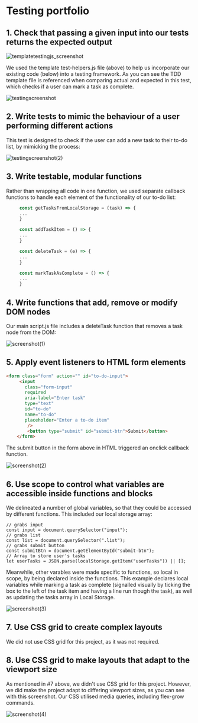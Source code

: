 # Testing portfolio

## 1. Check that passing a given input into our tests returns the expected output

![templatetestingjs_screenshot](https://user-images.githubusercontent.com/52511353/205373746-4c2f5f12-fa2a-4aae-a880-9b998b99ab72.png)

We used the template test-helpers.js file (above) to help us incorporate our existing code (below) into a testing framework. As you can see the TDD template file is referenced when comparing actual and expected in this test, which checks if a user can mark a task as complete.

![testingscreenshot](https://user-images.githubusercontent.com/52511353/205373236-7eb4974c-6f3e-40d6-9945-25355a914377.png)

## 2. Write tests to mimic the behaviour of a user performing different actions

This test is designed to check if the user can add a new task to their to-do list, by mimicking the process:

![testingscreenshot(2)](https://user-images.githubusercontent.com/52511353/205374991-b0340a08-a427-4abf-bd99-73b1b4ecbdea.png)

## 3. Write testable, modular functions

Rather than wrapping all code in one function, we used separate callback functions to handle each element of the functionality of our to-do list:

```js
     const getTasksFromLocalStorage = (task) => {
     ...
     }

     const addTaskItem = () => {
     ...
     }

     const deleteTask = (e) => {
     ...
     }

     const markTaskAsComplete = () => {
     ...
     }
```

## 4. Write functions that add, remove or modify DOM nodes

Our main script.js file includes a deleteTask function that removes a task node from the DOM:

![screenshot(1)](https://user-images.githubusercontent.com/52511353/205384632-8a608478-affd-4c7e-80e6-94cd40e12c13.png)

## 5. Apply event listeners to HTML form elements

```html
<form class="form" action="" id="to-do-input">
     <input
       class="form-input"
       required
       aria-label="Enter task"
       type="text"
       id="to-do"
       name="to-do"
       placeholder="Enter a to-do item"
        />
        <button type="submit" id="submit-btn">Submit</button>
    </form>
```

The submit button in the form above in HTML triggered an onclick callback function. 

![screenshot(2)](https://user-images.githubusercontent.com/52511353/205378096-f5d64707-3eff-4a0d-86c6-65b982519db0.png)

## 6. Use scope to control what variables are accessible inside functions and blocks

We delineated a number of global variables, so that they could be accessed by different functions. This included our local storage array:

```
// grabs input
const input = document.querySelector("input");
// grabs list
const list = document.querySelector(".list");
// grabs submit button
const submitBtn = document.getElementById("submit-btn");
// Array to store user's tasks
let userTasks = JSON.parse(localStorage.getItem("userTasks")) || [];
```

Meanwhile, other varables were made specific to functions, so local in scope, by being declared inside the functions. This example declares local variables while marking a task as complete (signalled visually by ticking the box to the left of the task item and having a line run though the task), as well as updating the tasks array in Local Storage. 

![screenshot(3)](https://user-images.githubusercontent.com/52511353/205385020-0e551d10-43e4-4eb8-843e-7a0401998d47.png)

## 7. Use CSS grid to create complex layouts

We did not use CSS grid for this project, as it was not required.

## 8. Use CSS grid to make layouts that adapt to the viewport size

As mentioned in #7 above, we didn't use CSS grid for this project. However, we did make the project adapt to differing viewport sizes, as you can see with this screenshot. Our CSS utilised media queries, including flex-grow commands. 

![screenshot(4)](https://user-images.githubusercontent.com/52511353/205386328-8d4a1748-9f42-41a0-96d1-0a2327d2a6d0.png)


